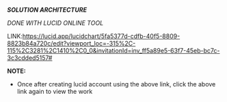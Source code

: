 ***SOLUTION ARCHITECTURE***

*DONE WITH LUCID ONLINE TOOL*

LINK:https://lucid.app/lucidchart/5fa5377d-cdfb-40f5-8809-8823b84a720c/edit?viewport_loc=-315%2C-115%2C3281%2C1410%2C0_0&invitationId=inv_ff5a89e5-63f7-45eb-bc7c-3c3cdded5157# 

**NOTE:**
* Once after creating lucid account using the above link, click the above link again to view the work

